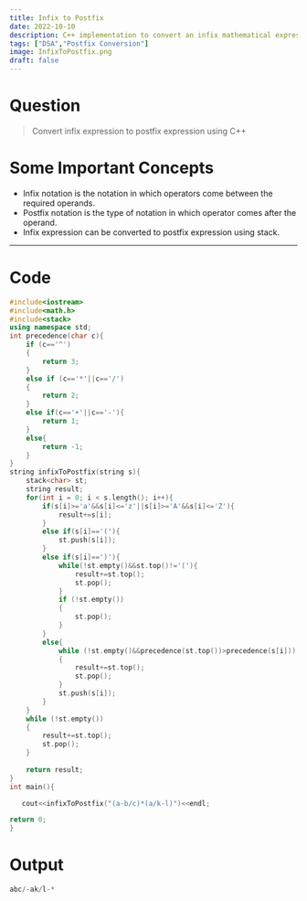 ```yaml
---
title: Infix to Postfix
date: 2022-10-10
description: C++ implementation to convert an infix mathematical expression to postfix.
tags: ["DSA","Postfix Conversion"]
image: InfixToPostfix.png
draft: false
---
```

# Question
> Convert infix expression to postfix expression using C++
# Some Important Concepts
* Infix notation is the notation in which operators come between the required operands.
* Postfix notation is the type of notation in which operator comes after the operand.
* Infix expression can be converted to postfix expression using stack.
---
# Code
```cpp
#include<iostream>
#include<math.h>
#include<stack>
using namespace std;
int precedence(char c){
    if (c=='^')
    {
        return 3;
    }
    else if (c=='*'||c=='/')
    {
        return 2;
    }
    else if(c=='+'||c=='-'){
        return 1;
    }
    else{
        return -1;
    }
}
string infixToPostfix(string s){
    stack<char> st;
    string result;
    for(int i = 0; i < s.length(); i++){
        if(s[i]>='a'&&s[i]<='z'||s[i]>='A'&&s[i]<='Z'){
            result+=s[i];    
        }
        else if(s[i]=='('){
            st.push(s[i]);
        }
        else if(s[i]==')'){
            while(!st.empty()&&st.top()!='('){
                result+=st.top();
                st.pop();
            }
            if (!st.empty())
            {
                st.pop();
            } 
        }
        else{
            while (!st.empty()&&precedence(st.top())>precedence(s[i]))
            {
                result+=st.top();
                st.pop();
            } 
            st.push(s[i]);
        }
    }
    while (!st.empty())
    {
        result+=st.top();
        st.pop();
    }
    
    return result;
}
int main(){

   cout<<infixToPostfix("(a-b/c)*(a/k-l)")<<endl;

return 0;
}
```
# Output
```cpp
abc/-ak/l-*
```